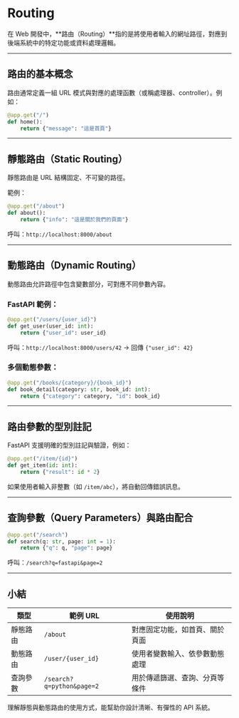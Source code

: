 # Routing

在 Web 開發中，\*\*路由（Routing）\*\*指的是將使用者輸入的網址路徑，對應到後端系統中的特定功能或資料處理邏輯。

---

## 路由的基本概念

路由通常定義一組 URL 模式與對應的處理函數（或稱處理器、controller）。例如：

```python
@app.get("/")
def home():
    return {"message": "這是首頁"}
```

---

## 靜態路由（Static Routing）

靜態路由是 URL 結構固定、不可變的路徑。

範例：

```python
@app.get("/about")
def about():
    return {"info": "這是關於我們的頁面"}
```

呼叫：`http://localhost:8000/about`

---

## 動態路由（Dynamic Routing）

動態路由允許路徑中包含變數部分，可對應不同參數內容。

### FastAPI 範例：

```python
@app.get("/users/{user_id}")
def get_user(user_id: int):
    return {"user_id": user_id}
```

呼叫：`http://localhost:8000/users/42` → 回傳 `{"user_id": 42}`

### 多個動態參數：

```python
@app.get("/books/{category}/{book_id}")
def book_detail(category: str, book_id: int):
    return {"category": category, "id": book_id}
```

---

## 路由參數的型別註記

FastAPI 支援明確的型別註記與驗證，例如：

```python
@app.get("/item/{id}")
def get_item(id: int):
    return {"result": id * 2}
```

如果使用者輸入非整數（如 `/item/abc`），將自動回傳錯誤訊息。

---

## 查詢參數（Query Parameters）與路由配合

```python
@app.get("/search")
def search(q: str, page: int = 1):
    return {"q": q, "page": page}
```

呼叫：`/search?q=fastapi&page=2`

---

## 小結

| 類型   | 範例 URL                    | 使用說明            |
| ---- | ------------------------- | --------------- |
| 靜態路由 | `/about`                  | 對應固定功能，如首頁、關於頁面 |
| 動態路由 | `/user/{user_id}`         | 使用者變數輸入、依參數動態處理 |
| 查詢參數 | `/search?q=python&page=2` | 用於傳遞篩選、查詢、分頁等條件 |

理解靜態與動態路由的使用方式，能幫助你設計清晰、有彈性的 API 系統。
